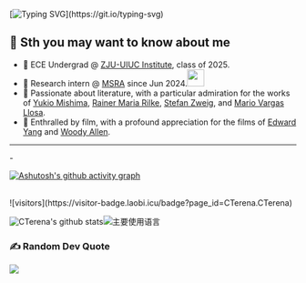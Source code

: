 
[![Typing SVG](https://readme-typing-svg.herokuapp.com?font=Architects+Daughter&color=7AF79A&size=30&lines=Hey+!+It's+Terena+!)](https://git.io/typing-svg)
## 💫 **Sth you may want to know about me**

- 🌱 ECE Undergrad @ [ZJU-UIUC Institute](https://zjui.intl.zju.edu.cn/), class of 2025.
- 🤔 Research intern @ [MSRA](https://www.msra.cn/) since Jun 2024.<img src="https://media.giphy.com/media/WUlplcMpOCEmTGBtBW/giphy.gif" width="30">
- 🏫 Passionate about literature, with a particular admiration for the works of [Yukio Mishima](https://en.wikipedia.org/wiki/Yukio_Mishima), [Rainer Maria Rilke](https://en.wikipedia.org/wiki/Rainer_Maria_Rilke), [Stefan Zweig](https://en.wikipedia.org/wiki/Stefan_Zweig), and [Mario Vargas Llosa](https://en.wikipedia.org/wiki/Mario_Vargas_Llosa).    
- 🔭 Enthralled by film, with a profound appreciation for the films of [Edward Yang](https://en.wikipedia.org/wiki/Edward_Yang) and [Woody Allen](https://en.wikipedia.org/wiki/Woody_Allen).
<hr>
- 

[![Ashutosh's github activity graph](https://github-readme-activity-graph.vercel.app/graph?username=CTerena&bg_color=d1faff&color=4c9d9e&line=6647ff&point=00bd2f&area=true&hide_border=true)](https://github.com/ashutosh00710/github-readme-activity-graph)

<br>
![visitors](https://visitor-badge.laobi.icu/badge?page_id=CTerena.CTerena)


![CTerena's github stats](https://github-readme-stats.vercel.app/api?username=CTerena&hide_title=false&hide_border=true&show_icons=true&include_all_commits=true&line_height=20&bg_color=0,EC6C6C,FFD479,FFFC79,73FA79&theme=graywhite&locale=cn)![主要使用语言](https://github-readme-stats.vercel.app/api/top-langs/?username=CTerena&hide_title=false&hide_border=true&layout=compact&bg_color=0,73FA79,73FDFF,D783FF&theme=graywhite&locale=cn)


	


### ✍️ Random Dev Quote
![](https://quotes-github-readme.vercel.app/api?type=horizontal&theme=radical)
